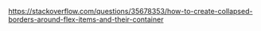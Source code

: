 https://stackoverflow.com/questions/35678353/how-to-create-collapsed-borders-around-flex-items-and-their-container